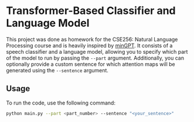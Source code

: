 # Transformer-Based Classifier and Language Model

This project was done as homework for the CSE256: Natural Language Processing course and is heavily inspired by [minGPT](https://github.com/karpathy/minGPT). It consists of a speech classifier and a language model, allowing you to specify which part of the model to run by passing the `--part` argument. Additionally, you can optionally provide a custom sentence for which attention maps will be generated using the `--sentence` argument.

## Usage

To run the code, use the following command:

```bash
python main.py --part <part_number> --sentence "<your_sentence>"
